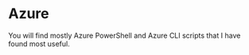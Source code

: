 # Azure

You will find mostly Azure PowerShell and Azure CLI scripts that I have found most useful. 
